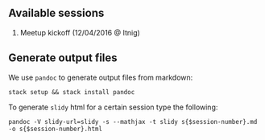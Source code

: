 ## Available sessions

  1. Meetup kickoff (12/04/2016 @ Itnig)

## Generate output files

We use `pandoc` to generate output files from markdown:

`stack setup && stack install pandoc`

To generate `slidy` html for a certain session type the following:

`pandoc -V slidy-url=slidy -s --mathjax -t slidy s{$session-number}.md -o s{$session-number}.html`
